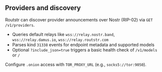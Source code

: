 ## Providers and discovery

Routstr can discover provider announcements over Nostr (RIP-02) via `GET /v1/providers`.

- Queries default relays like `wss://relay.nostr.band`, `wss://relay.damus.io`, `wss://relay.routstr.com`
- Parses kind `31338` events for endpoint metadata and supported models
- Optional `?include_json=true` triggers a basic health check of `/v1/models` or `/`

Configure `.onion` access with `TOR_PROXY_URL` (e.g., `socks5://tor:9050`).
